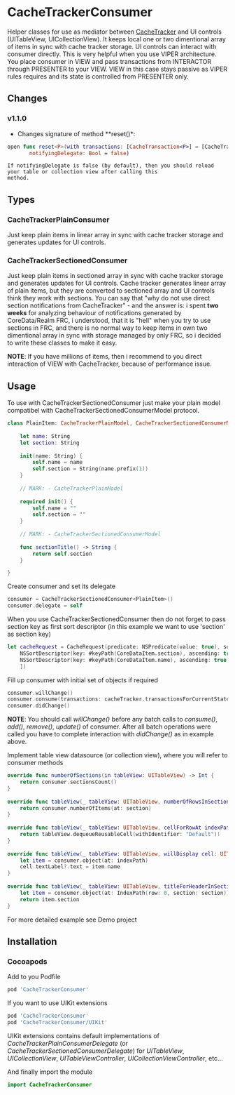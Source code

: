 # CacheTrackerConsumer

Helper classes for use as mediator between [CacheTracker](https://github.com/ladeiko/CacheTracker) and UI controls (UITableView, UICollectionView). It keeps local one or two dimentional array of items in sync with cache tracker storage. UI controls can interact with consumer directly. This is very helpful when you use VIPER architecture. You place consumer in VIEW and pass transactions from INTERACTOR through PRESENTER to your VIEW. VIEW in this case stays passive as VIPER rules requires and its state is controlled from PRESENTER only.

## Changes

### v1.1.0

 * Changes signature of method **reset()*:

 ```swift
 open func reset<P>(with transactions: [CacheTransaction<P>] = [CacheTransaction<P>](), 
 		notifyingDelegate: Bool = false)
 ```
	If notifyingDelegate is false (by default), then you should reload your table or collection view after calling this
	method.

## Types

### CacheTrackerPlainConsumer

Just keep plain items in linear array in sync with cache tracker storage and generates updates for UI controls.

### CacheTrackerSectionedConsumer

Just keep plain items in sectioned array in sync with cache tracker storage and generates updates for UI controls. Cache tracker generates linear array of plain items, but they are converted to sectioned array and UI controls think they work with sections.
You can say that "why do not use direct section notifications from CacheTracker" - and the answer is: i spent **two weeks** for analyzing behaviour of notifications generated by CoreData/Realm FRC, i understood, that it is "hell" when you try to use sections in FRC, and there is no normal way to keep items in own two dimentional array in sync with storage managed by only FRC, so i decided to write these classes to make it easy.

**NOTE**: If you have millions of items, then i recommend to you direct interaction of VIEW with CacheTracker, because of performance issue.

## Usage
To use with CacheTrackerSectionedConsumer just make your plain model compatibel with CacheTrackerSectionedConsumerModel protocol.

```swift
class PlainItem: CacheTrackerPlainModel, CacheTrackerSectionedConsumerModel {
    
    let name: String
    let section: String
    
    init(name: String) {
        self.name = name
        self.section = String(name.prefix(1))
    }
    
    // MARK: - CacheTrackerPlainModel
    
    required init() {
        self.name = ""
        self.section = ""
    }
    
    // MARK: - CacheTrackerSectionedConsumerModel
    
    func sectionTitle() -> String {
        return self.section
    }

}
```

Create consumer and set its delegate

```swift
consumer = CacheTrackerSectionedConsumer<PlainItem>()
consumer.delegate = self
```

When you use CacheTrackerSectionedConsumer then do not forget to pass section key as first sort descriptor (in this example we want to use 'section' as section key)

```swift
let cacheRequest = CacheRequest(predicate: NSPredicate(value: true), sortDescriptors: [
    NSSortDescriptor(key: #keyPath(CoreDataItem.section), ascending: true),
    NSSortDescriptor(key: #keyPath(CoreDataItem.name), ascending: true)
    ])
```

Fill up consumer with initial set of objects if required

```swift
consumer.willChange()
consumer.consume(transactions: cacheTracker.transactionsForCurrentState())
consumer.didChange()
```

**NOTE**: You should call *willChange()* before any batch calls to *consume()*, *add()*, *remove()*, *update()* of consumer. After all batch operations were called you have to complete interaction with *didChange()* as in example above.

Implement table view datasource (or collection view), where you will refer to consumer methods

```swift
override func numberOfSections(in tableView: UITableView) -> Int {
    return consumer.sectionsCount()
}
    
override func tableView(_ tableView: UITableView, numberOfRowsInSection section: Int) -> Int {
    return consumer.numberOfItems(at: section)
}
    
override func tableView(_ tableView: UITableView, cellForRowAt indexPath: IndexPath) -> UITableViewCell {
    return tableView.dequeueReusableCell(withIdentifier: "Default")!
}
    
override func tableView(_ tableView: UITableView, willDisplay cell: UITableViewCell, forRowAt indexPath: IndexPath) {
    let item = consumer.object(at: indexPath)
    cell.textLabel?.text = item.name
}
    
override func tableView(_ tableView: UITableView, titleForHeaderInSection section: Int) -> String? {
    let item = consumer.object(at: IndexPath(row: 0, section: section))
    return item.section
}
```

For more detailed example see Demo project

## Installation

### Cocoapods

Add to you Podfile

```ruby
pod 'CacheTrackerConsumer'
```

If you want to use UIKit extensions

```ruby
pod 'CacheTrackerConsumer'
pod 'CacheTrackerConsumer/UIKit'
```

UIKit extensions contains default implementations of *CacheTrackerPlainConsumerDelegate* (or *CacheTrackerSectionedConsumerDelegate*) for *UITableView*, *UICollectionView*, *UITableViewController*, *UICollectionViewController*, etc...

And finally import the module

```swift
import CacheTrackerConsumer
```
